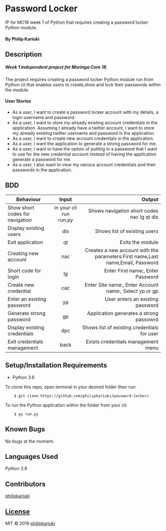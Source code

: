 # Password Locker

IP for MC18 week 1 of Python that requires creating a password locker Python module.


#### By **Philip Kariuki**
## Description
##### Week 1 independent project for Moringa Core 18.
The project requires creating a password locker Python module run from Python cli that enables users to create,store and lock their passwords within the module.
#### User Stories
* As a user, I want to create a password locker account with my details, a login username and password.
* As a user, I want to store my already existing account credentials in the application. Assuming I already have a twitter account, I want to store my already existing twitter username and password in the application.
* As a user, I want to create new account credentials in the application.
* As a user, I want the application to generate a strong password for me.
* As a user, I want to have the option of putting in a password that I want to use for the new credential account instead of having the application generate a password for me.
* As a user, I also want to view my various account credentials and their passwords in the application.
## BDD
| Behaviour | Input | Output |
| ------------ |:----------:| -------: | 
| Show short codes for navigation | in your cli run run.py| Shows navigation short codes nac lg qt dis |
| Display existing users|  dis |  Shows list of existing users | 
| Exit application|qt |Exits the module |
| Creating new account | nac| Creates a new account with the parameters:First name,Last name,Email, Password|
| Short code for login|lg  |Enter First name:, Enter Password |
| Create new credential | cac  | Enter Site name:, Enter Account name:, Select yp or gp|
| Enter an existing password | yp  | User enters an existing password|
| Generate strong password | gp  | Application generates a strong passowrd|
| Display existing credentials | dpc  | Shows list of existing credentials for user|
| Exit credentials management | back  | Exists credentials management menu|


## Setup/Installation Requirements
* Python 3.6

To clone this repo, open terminal in your desired folder then run:

        $ git clone https://github.com/philipkariuki/password-locker/

To run the Python application within the folder from your cli:

        $ py run.py
## Known Bugs
No bugs at the moment.
## Languages Used
Python 3.6
## Contributors
<a href="https://github.com/philipkariuki">philipkariuki</a>

## [License](https://github.com/philipkariuki/password-locker/blob/master/LICENSE)
MIT © 2019 [philipkariuki](https://github.com/philipkariuki)